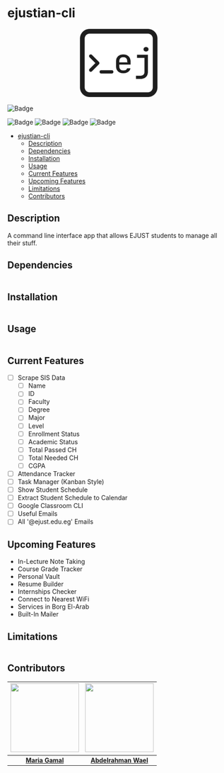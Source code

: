 # ejustian-cli

<p align="center">
    <img src="./assets/logo.svg" width="35%">
</p>

![Badge](https://img.shields.io/badge/Python-3776AB?style=for-the-badge&logo=python&logoColor=white)

![Badge](https://img.shields.io/github/repo-size/Abdelrahman0W/ejustian-cli?style=for-the-badge)
![Badge](https://img.shields.io/github/last-commit/Abdelrahman0W/ejustian-cli?style=for-the-badge)
![Badge](https://img.shields.io/github/contributors/Abdelrahman0W/ejustian-cli?style=for-the-badge)
![Badge](https://img.shields.io/github/all-contributors/Abdelrahman0W/ejustian-cli?style=for-the-badge)

- [ejustian-cli](#ejustian-cli)
  - [Description](#description)
  - [Dependencies](#dependencies)
  - [Installation](#installation)
  - [Usage](#usage)
  - [Current Features](#current-features)
  - [Upcoming Features](#upcoming-features)
  - [Limitations](#limitations)
  - [Contributors](#contributors)

## Description

A command line interface app that allows EJUST students to manage all their stuff.

## Dependencies

```
```

## Installation

```
```

## Usage

```
```

## Current Features

- [ ] Scrape SIS Data
  - [ ] Name
  - [ ] ID
  - [ ] Faculty
  - [ ] Degree
  - [ ] Major
  - [ ] Level
  - [ ] Enrollment Status
  - [ ] Academic Status
  - [ ] Total Passed CH
  - [ ] Total Needed CH
  - [ ] CGPA
- [ ] Attendance Tracker
- [ ] Task Manager (Kanban Style)
- [ ] Show Student Schedule
- [ ] Extract Student Schedule to Calendar
- [ ] Google Classroom CLI
- [ ] Useful Emails
- [ ] All '@ejust.edu.eg' Emails 

## Upcoming Features

- In-Lecture Note Taking
- Course Grade Tracker
- Personal Vault
- Resume Builder
- Internships Checker
- Connect to Nearest WiFi
- Services in Borg El-Arab
- Built-In Mailer

## Limitations

```
```

## Contributors

|<img src="https://avatars.githubusercontent.com/u/69156891" width="155px" height="155px">|<img src="https://avatars.githubusercontent.com/u/20213927" width="155px" height="155px">|
|:-:|:-:|
|[**Maria Gamal**](https://github.com/MariaGamal)|[**Abdelrahman Wael**](https://github.com/Abdelrahman0W)|
